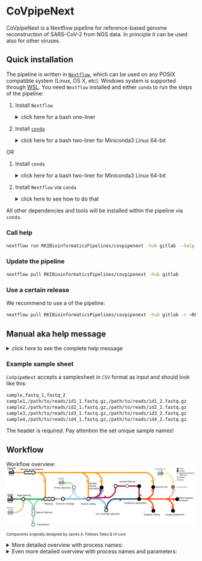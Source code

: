 # CoVpipeNext

CoVpipeNext is a Nextflow pipeline for reference-based genome reconstruction of SARS-CoV-2 from NGS data. In principle it can be used also for other viruses.

## Quick installation

The pipeline is written in [`Nextflow`](https://nf-co.re/usage/installation), which can be used on any POSIX compatible system (Linux, OS X, etc). Windows system is supported through [WSL](https://en.wikipedia.org/wiki/Windows_Subsystem_for_Linux). You need `Nextflow` installed and either `conda` to run the steps of the pipeline:

1. Install  `Nextflow`
    <details><summary>click here for a bash one-liner </summary>

    ```bash
    wget -qO- https://get.nextflow.io | bash
    # In the case you don’t have wget
    # curl -s https://get.nextflow.io | bash
    ```

    </details>
2. Install [`conda`](https://conda.io/miniconda.html)
    <details><summary>click here for a bash two-liner for Miniconda3 Linux 64-bit</summary>

    ```bash
    wget https://repo.anaconda.com/miniconda/Miniconda3-latest-Linux-x86_64.sh
    bash Miniconda3-latest-Linux-x86_64.sh
    ```

    </details>

OR

1. Install `conda`
    <details><summary>click here for a bash two-liner for Miniconda3 Linux 64-bit</summary>

    ```bash
    wget https://repo.anaconda.com/miniconda/Miniconda3-latest-Linux-x86_64.sh
    bash Miniconda3-latest-Linux-x86_64.sh
    ```

    </details>
1. Install `Nextflow` via `conda`
    <details><summary>click here to see how to do that</summary>

    ```bash
    conda create -n nextflow -c bioconda nextflow
    conda active nextflow
    ```

    </details>

All other dependencies and tools will be installed within the pipeline via `conda`.

### Call help

```bash
nextflow run RKIBioinformaticsPipelines/covpipenext -hub gitlab --help
```

### Update the pipeline

```bash
nextflow pull RKIBioinformaticsPipelines/covpipenext -hub gitlab
```

### Use a certain release

We recommend to use a of the pipeline:

```bash
nextflow pull RKIBioinformaticsPipelines/covpipenext -hub gitlab -r <RELEASE>
```

## Manual aka help message

<details><summary>click here to see the complete help message</summary>

```
    Robert Koch Institute, MF1 Bioinformatics

    Workflow: CoVpipeNext

    Usage examples:
    nextflow run CoVpipeNext.nf --fastq '*R{1,2}.fastq.gz' --reference 'sars-cov2' --cores 4 --max_cores 8
    or
    nextflow run RKIBioinformaticsPipelines/covpipenxt -hub gitlab -r <version> --fastq '*R{1,2}.fastq.gz' --reference ref.fasta --cores 4 --max_cores 8

    Inputs:
    Illumina read data:
    --fastq                  e.g.: 'sample{1,2}.fastq' or '*.fastq.gz' or '*/*.fastq.gz'
    --list                   This flag activates csv input for the above flags [default: false]
                                 style and header of the csv is: samplename,path_r1,path_r2
    --mode                          Switch between 'paired'- and 'single'-end FASTQ [default: paired]
    --run_id                 Run ID [default: ]

    Reference:
    --reference              Currently supported: 'sars-cov2' (NC_045512)
    OR
    --ref_genome             e.g.: 'ref.fasta'
    --ref_annotation         e.g.: 'ref.gff'

    Adapter clipping:
     --adapter               Define the path of a FASTA file containing the adapter sequences to be clipped. [default: false]

    Trimming and QC:
    --fastp_additional_parameters      Additional parameters for FeatureCounts [default: --qualified_quality_phred 20 --length_required 50]
    
    Taxonomic read filter:
    --kraken                 Activate taxonomic read filtering to exclude reads not classified as SARS-COV-2 (NCBI taxonomy ID 2697049) 
                                 from read mapping. A pre-processed kraken2 database will be automatically downloaded from 
                                 https://zenodo.org/record/3854856 and stored locally [default: false]
    --taxid                  Taxonomic ID used together with the kraken2 database for read filtering [default: 2697049]

    Primer detection: 
    --primer_bedpe           Provide the path to the primer BEDPE file. [default: false]
                                 TAB-delimited text file containing at least 6 fields, see here:
                                 https://bedtools.readthedocs.io/en/latest/content/general-usage.html#bedpe-format
    OR
    --primer_bed             Provide the path to the primer BED file. [default: false]
    OR
    --primer_version         Provide a primer version. Currently supported ARTIC versions: V1, V2, V3, V4, V4.1 [default: false]

    Variant calling:
    --vcount                 Minimum number of reads at a position to be considered for variant calling. [default: 10]
    --cov                    Minimum number of supporting reads which are required to call a variant. [default: 20]
    --frac                   Minimum percentage of supporting reads at the respective position required to call a variant. 
                                 In turn, variants supported by (1 - frac)*100% reads will be explicitly called. [default: 0.1]
    --vois                   Compare called variants to a VCF file with you variants of interest [default: false]

    Variant hard filtering:
    --var_mqm                Minimal mean mapping quality of observed alternate alleles (MQM). The mapping quality (MQ) 
                                measures how good reads align to the respective reference genome region. Good mapping qualities are 
                                around MQ 60. GATK recommends hard filtering of variants with MQ less than 40. [default: 40]
    --var_sap                Strand balance probability for the alternate allele (SAP). The SAP is the Phred-scaled 
                                probability that there is strand bias at the respective site. A value near 0 indicates little or 
                                no strand bias. Set to -1 to disable the filter. [default: 60]
    --var_qual               Minimal variant call quality. Freebayes produces a general judgement of the 
                                variant call. [default: 10]

    Consensus generation:
    --cns_min_cov            Minimum number of reads required so that the respective position in the consensus sequence 
                                 is NOT hard masked. [default: 20]
    --cns_gt_adjust          Minimum fraction of reads supporting a variant which leads to an explicit call of this 
                                 variant (genotype adjustment). The value has to be greater than 0.5 but not greater than 1. 
                                 To turn genotype adjustment off, set the value to 0. [default: 0.9]

    Linage assignment:
    --update_pangolin        Update pangolin environment to get the latest version that is available from bioconda. [default: false]

    Mutation calling:
    --update_nextclade       Update nextclade environment to get the latest version that is available from bioconda. [default: false]

    Computing options:
    --cores                  Max cores per process for local use [default: 4]
    --max_cores              Max cores used on the machine for local use [default: 12]
    --memory                 Max memory in GB for local use [default: 12]
    --output                 Name of the result folder [default: results]

    Caching:
    --databases                Location for auto-download data like databases [default: nextflow-autodownload-databases]
    --conda_cache_dir          Location for storing the conda environments [default: conda]
    --singularity_cache_dir    Location for storing the singularity images [default: singularity]
    --publish_dir_mode         Mode of output publishing: 'copy', 'symlink' [default: copy]

    
    Execution/Engine profiles:
    The pipeline supports profiles to run via different Executers and Engines e.g.: -profile local,conda
    
    Executer (choose one):
      local
      slurm
    
    Engines (choose one):
      conda
      mamba
      docker
      singularity

    Misc:
      cluster                Loads resource configs more suitable for cluster execution.
                             Has to be combine with an engine and an executor.
    

    Per default: -profile local,conda is executed. 
```

</details>

### Example sample sheet

`CoVpipeNext` accepts a samplesheet in `CSV` format as input and should look like this:

```
sample,fastq_1,fastq_2
sample1,/path/to/reads/id1_1.fastq.gz,/path/to/reads/id1_2.fastq.gz
sample2,/path/to/reads/id2_1.fastq.gz,/path/to/reads/id2_2.fastq.gz
sample3,/path/to/reads/id3_1.fastq.gz,/path/to/reads/id3_2.fastq.gz
sample4,/path/to/reads/id4_1.fastq.gz,/path/to/reads/id4_2.fastq.gz
```

The header is required. Pay attention the set unique sample names!

## Workflow

Workflow overview:
![workflow](/data/figures/covpipenext_steps.png)
<sub><sub>Components originally designed by James A. Fellows Yates & nf-core</sub></sub>

<details><summary>More detailed overview with process names:</summary>

![workflow](/data/figures/covpipenext_processes.png)
<sub><sub>Components originally designed by James A. Fellows Yates & nf-core</sub></sub>

</details>

<details><summary>Even more detailed overview with process names and parameters:</summary>

![workflow](/data/figures/covpipenext_processes_params.png)
<sub><sub>Components originally designed by James A. Fellows Yates & nf-core</sub></sub>

</details>